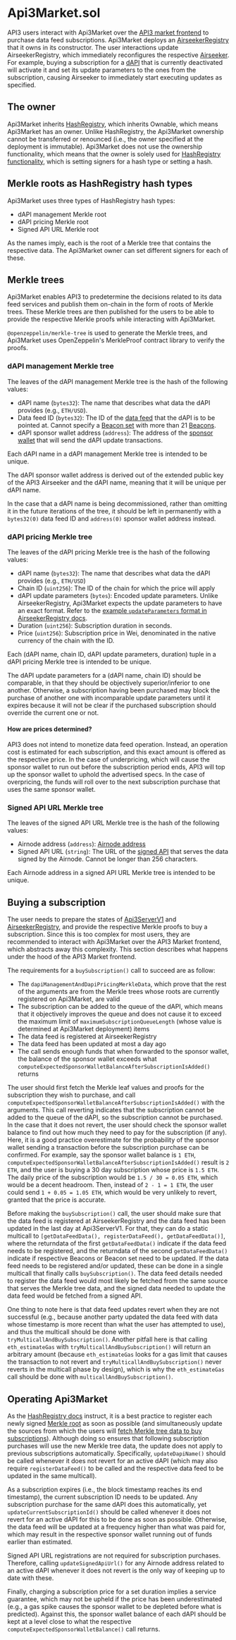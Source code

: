 # Api3Market.sol

API3 users interact with Api3Market over the [API3 market frontend](https://market.api3.org) to purchase data feed subscriptions.
Api3Market deploys an [AirseekerRegistry](./airseekerregistry.md) that it owns in its constructor.
The user interactions update AirseekerRegistry, which immediately reconfigures the respective [Airseeker](../infrastructure/airseeker.md).
For example, buying a subscription for a [dAPI](./api3serverv1.md#dapi) that is currently deactivated will activate it and set its update parameters to the ones from the subscription, causing Airseeker to immediately start executing updates as specified.

## The owner

Api3Market inherits [HashRegistry](./hashregistry.md), which inherits Ownable, which means Api3Market has an owner.
Unlike HashRegistry, the Api3Market ownership cannot be transferred or renounced (i.e., the owner specified at the deployment is immutable).
Api3Market does not use the ownership functionality, which means that the owner is solely used for [HashRegistry functionality](./hashregistry.md#the-owner), which is setting signers for a hash type or setting a hash.

## Merkle roots as HashRegistry hash types

Api3Market uses three types of HashRegistry hash types:

- dAPI management Merkle root
- dAPI pricing Merkle root
- Signed API URL Merkle root

As the names imply, each is the root of a Merkle tree that contains the respective data.
The Api3Market owner can set different signers for each of these.

## Merkle trees

Api3Market enables API3 to predetermine the decisions related to its data feed services and publish them on-chain in the form of roots of Merkle trees.
These Merkle trees are then published for the users to be able to provide the respective Merkle proofs while interacting with Api3Market.

`@openzeppelin/merkle-tree` is used to generate the Merkle trees, and Api3Market uses OpenZeppelin's MerkleProof contract library to verify the proofs.

### dAPI management Merkle tree

The leaves of the dAPI management Merkle tree is the hash of the following values:

- dAPI name (`bytes32`): The name that describes what data the dAPI provides (e.g., `ETH/USD`).
- Data feed ID (`bytes32`): The ID of the [data feed](./api3serverv1.md#data-feeds) that the dAPI is to be pointed at.
  Cannot specify a [Beacon set](./api3serverv1.md#beacon-set) with more than 21 [Beacons](./api3serverv1.md#beacon).
- dAPI sponsor wallet address (`address`): The address of the [sponsor wallet](../specs/airnode-protocol.md#sponsor-wallets) that will send the dAPI update transactions.

Each dAPI name in a dAPI management Merkle tree is intended to be unique.

The dAPI sponsor wallet address is derived out of the extended public key of the API3 Airseeker and the dAPI name, meaning that it will be unique per dAPI name.

In the case that a dAPI name is being decommissioned, rather than omitting it in the future iterations of the tree, it should be left in permanently with a `bytes32(0)` data feed ID and `address(0)` sponsor wallet address instead.

### dAPI pricing Merkle tree

The leaves of the dAPI pricing Merkle tree is the hash of the following values:

- dAPI name (`bytes32`): The name that describes what data the dAPI provides (e.g., `ETH/USD`)
- Chain ID (`uint256`): The ID of the chain for which the price will apply
- dAPI update parameters (`bytes`): Encoded update parameters. Unlike AirseekerRegistry, Api3Market expects the update parameters to have an exact format.
  Refer to the [example `updateParameters` format in AirseekerRegistry docs](./airseekerregistry.md#how-airseeker-uses-airseekerregistry).
- Duration (`uint256`): Subscription duration in seconds.
- Price (`uint256`): Subscription price in Wei, denominated in the native currency of the chain with the ID.

Each (dAPI name, chain ID, dAPI update parameters, duration) tuple in a dAPI pricing Merkle tree is intended to be unique.

The dAPI update parameters for a (dAPI name, chain ID) should be comparable, in that they should be objectively superior/inferior to one another.
Otherwise, a subscription having been purchased may block the purchase of another one with incomparable update parameters until it expires because it will not be clear if the purchased subscription should override the current one or not.

#### How are prices determined?

API3 does not intend to monetize data feed operation.
Instead, an operation cost is estimated for each subscription, and this exact amount is offered as the respective price.
In the case of underpricing, which will cause the sponsor wallet to run out before the subscription period ends, API3 will top up the sponsor wallet to uphold the advertised specs.
In the case of overpricing, the funds will roll over to the next subscription purchase that uses the same sponsor wallet.

### Signed API URL Merkle tree

The leaves of the signed API URL Merkle tree is the hash of the following values:

- Airnode address (`address`): [Airnode address](../specs/airnode-protocol.md#airnode-address)
- Signed API URL (`string`): The URL of the [signed API](../infrastructure/signed-api.md) that serves the data signed by the Airnode.
  Cannot be longer than 256 characters.

Each Airnode address in a signed API URL Merkle tree is intended to be unique.

## Buying a subscription

The user needs to prepare the states of [Api3ServerV1](./api3serverv1.md) and [AirseekerRegistry](./airseekerregistry.md), and provide the respective Merkle proofs to buy a subscription.
Since this is too complex for most users, they are recommended to interact with Api3Market over the API3 Market frontend, which abstracts away this complexity.
This section describes what happens under the hood of the API3 Market frontend.

The requirements for a `buySubscription()` call to succeed are as follow:

- The `dapiManagementAndDapiPricingMerkleData`, which prove that the rest of the arguments are from the Merkle trees whose roots are currently registered on Api3Market, are valid
- The subscription can be added to the queue of the dAPI, which means that it objectively improves the queue and does not cause it to exceed the maximum limit of `maximumSubscriptionQueueLength` (whose value is determined at Api3Market deployment) items
- The data feed is registered at AirseekerRegistry
- The data feed has been updated at most a day ago
- The call sends enough funds that when forwarded to the sponsor wallet, the balance of the sponsor wallet exceeds what `computeExpectedSponsorWalletBalanceAfterSubscriptionIsAdded()` returns

The user should first fetch the Merkle leaf values and proofs for the subscription they wish to purchase, and call `computeExpectedSponsorWalletBalanceAfterSubscriptionIsAdded()` with the arguments.
This call reverting indicates that the subscription cannot be added to the queue of the dAPI, so the subscription cannot be purchased.
In the case that it does not revert, the user should check the sponsor wallet balance to find out how much they need to pay for the subscription (if any).
Here, it is a good practice overestimate for the probability of the sponsor wallet sending a transaction before the subscription purchase can be confirmed.
For example, say the sponsor wallet balance is `1 ETH`, `computeExpectedSponsorWalletBalanceAfterSubscriptionIsAdded()` result is `2 ETH`, and the user is buying a 30 day subscription whose price is `1.5 ETH`.
The daily price of the subscription would be `1.5 / 30 = 0.05 ETH`, which would be a decent headroom.
Then, instead of `2 - 1 = 1 ETH`, the user could send `1 + 0.05 = 1.05 ETH`, which would be very unlikely to revert, granted that the price is accurate.

Before making the `buySubscription()` call, the user should make sure that the data feed is registered at AirseekerRegistry and the data feed has been updated in the last day at Api3ServerV1.
For that, they can do a static multicall to `[getDataFeedData(), registerDataFeed(), getDataFeedData()]`, where the returndata of the first `getDataFeedData()` indicate if the data feed needs to be registered, and the returndata of the second `getDataFeedData()` indicate if respective Beacons or Beacon set need to be updated.
If the data feed needs to be registered and/or updated, these can be done in a single multicall that finally calls `buySubscription()`.
The data feed details needed to register the data feed would most likely be fetched from the same source that serves the Merkle tree data, and the signed data needed to update the data feed would be fetched from a signed API.

One thing to note here is that data feed updates revert when they are not successful (e.g., because another party updated the data feed with data whose timestamp is more recent than what the user has attempted to use), and thus the multicall should be done with `tryMulticallAndBuySubscription()`.
Another pitfall here is that calling `eth_estimateGas` with `tryMulticallAndBuySubscription()` will return an arbitrary amount (because `eth_estimateGas` looks for a gas limit that causes the transaction to not revert and `tryMulticallAndBuySubscription()` never reverts in the multicall phase by design), which is why the `eth_estimateGas` call should be done with `multicallAndBuySubscription()`.

## Operating Api3Market

As the [HashRegistry docs](./hashregistry.md#operating-a-hashregistry) instruct, it is a best practice to register each newly signed [Merkle root](#merkle-roots-as-hashregistry-hash-types) as soon as possible (and simultaneously update the sources from which the users will [fetch Merkle tree data to buy subscriptions](#buying-a-subscription)).
Although doing so ensures that following subscription purchases will use the new Merkle tree data, the update does not apply to previous subscriptions automatically.
Specifically, `updateDapiName()` should be called whenever it does not revert for an active dAPI (which may also require `registerDataFeed()` to be called and the respective data feed to be updated in the same multicall).

As a subscription expires (i.e., the block timestamp reaches its end timestamp), the current subscription ID needs to be updated.
Any subscription purchase for the same dAPI does this automatically, yet `updateCurrentSubscriptionId()` should be called whenever it does not revert for an active dAPI for this to be done as soon as possible.
Otherwise, the data feed will be updated at a frequency higher than what was paid for, which may result in the respective sponsor wallet running out of funds earlier than estimated.

Signed API URL registrations are not required for subscription purchases.
Therefore, calling `updateSignedApiUrl()` for any Airnode address related to an active dAPI whenever it does not revert is the only way of keeping up to date with these.

Finally, charging a subscription price for a set duration implies a service guarantee, which may not be upheld if the price has been underestimated (e.g., a gas spike causes the sponsor wallet to be depleted before what is predicted).
Against this, the sponsor wallet balance of each dAPI should be kept at a level close to what the respective `computeExpectedSponsorWalletBalance()` call returns.
